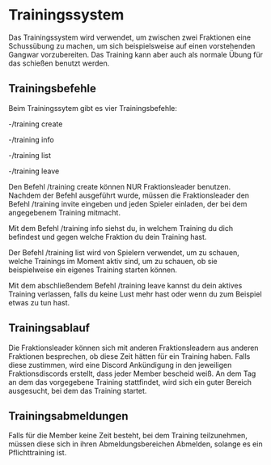 # Trainingssystem


Das Trainingssystem wird verwendet, um zwischen zwei Fraktionen eine Schussübung zu machen, um sich beispielsweise auf einen vorstehenden Gangwar vorzubereiten. Das Training kann aber auch als normale Übung für das schießen benutzt werden.



## Trainingsbefehle
Beim Trainingssytem gibt es vier Trainingsbefehle:

-/training create

-/training info

-/training list

-/training leave



Den Befehl /training create können NUR Fraktionsleader benutzen. Nachdem der Befehl ausgeführt wurde, müssen die Fraktionsleader den Befehl /training invite eingeben und jeden Spieler einladen, der bei dem angegebenem Training mitmacht.



Mit dem Befehl /training info siehst du, in welchem Training du dich befindest und gegen welche Fraktion du dein Training hast.



Der Befehl /training list wird von Spielern verwendet, um zu schauen, welche Trainings im Moment aktiv sind, um zu schauen, ob sie beispielweise ein eigenes Training starten können.



Mit dem abschließendem Befehl /training leave kannst du dein aktives Training verlassen, falls du keine Lust mehr hast oder wenn du zum Beispiel etwas zu tun hast.



## Trainingsablauf
Die Fraktionsleader können sich mit anderen Fraktionsleadern aus anderen Fraktionen besprechen, ob diese Zeit hätten für ein Training haben. Falls diese zustimmen, wird eine Discord Ankündigung in den jeweiligen Fraktionsdiscords erstellt, dass jeder Member bescheid weiß. An dem Tag an dem das vorgegebene Training stattfindet, wird sich ein guter Bereich ausgesucht, bei dem das Training startet.



## Trainingsabmeldungen
Falls für die Member keine Zeit besteht, bei dem Training teilzunehmen, müssen diese sich in ihren Abmeldungsbereichen Abmelden, solange es ein Pflichttraining ist.
